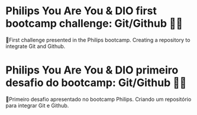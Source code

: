 # Philips You Are You & DIO first bootcamp challenge: Git/Github 👩‍💻

🏹First challenge presented in the Philips bootcamp. Creating a repository to integrate Git and Github. 



# Philips You Are You & DIO primeiro desafio do bootcamp: Git/Github 👩‍💻

🏹Primeiro desafio apresentado no bootcamp Philips. Criando um repositório para integrar Git e Github.
